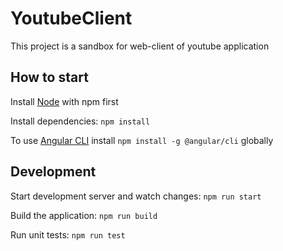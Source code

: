 # YoutubeClient

This project is a sandbox for web-client of youtube application

## How to start

Install [Node](https://nodejs.org) with npm first

Install dependencies: `npm install`

To use [Angular CLI](https://angular.io/cli) install `npm install -g @angular/cli` globally

## Development

Start development server and watch changes: `npm run start`

Build the application: `npm run build`

Run unit tests: `npm run test`
